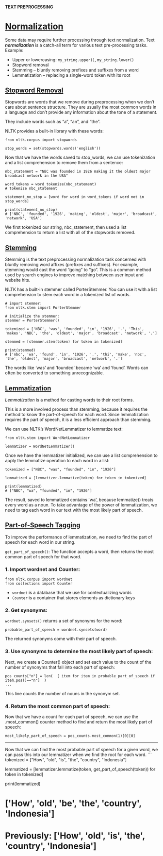 #### TEXT PREPROCESSING
# [Normalization](https://www.codecademy.com/paths/build-chatbots-with-python/tracks/rule-based-chatbots/modules/nlp-text-preprocessing/lessons/text-preprocessing/exercises/normalization)
Some data may require further processing through text normalization. Text ***normalization*** is a catch-all term for various text pre-processing tasks.
Example:
* Upper or lowercasing: `my_string.upper()`, `my_string.lower()`
* Stopword removal
* Stemming – bluntly removing prefixes and suffixes from a word
* Lemmatization – replacing a single-word token with its root

## [Stopword Removal](https://www.codecademy.com/paths/build-chatbots-with-python/tracks/rule-based-chatbots/modules/nlp-text-preprocessing/lessons/text-preprocessing/exercises/stopword-removal)
Stopwords are words that we remove during preprocessing when we don’t care about sentence structure. They are usually the most common words in a language and don’t provide any information about the tone of a statement.

They include words such as “a”, “an”, and “the”.

NLTK provides a built-in library with these words:
```
from nltk.corpus import stopwords 

stop_words = set(stopwords.words('english')) 
```
Now that we have the words saved to stop_words, we can use tokenization and a list comprehension to remove them from a sentence:
```
nbc_statement = "NBC was founded in 1926 making it the oldest major broadcast network in the USA"

word_tokens = word_tokenize(nbc_statement) 
# tokenize nbc_statement

statement_no_stop = [word for word in word_tokens if word not in stop_words]

print(statement_no_stop)
# ['NBC', 'founded', '1926', 'making', 'oldest', 'major', 'broadcast', 'network', 'USA']
```
We first tokenized our string, nbc_statement, then used a list comprehension to return a list with all of the stopwords removed.

## [Stemming](https://www.codecademy.com/paths/build-chatbots-with-python/tracks/rule-based-chatbots/modules/nlp-text-preprocessing/lessons/text-preprocessing/exercises/stemming)
Stemming is the text preprocessing normalization task concerned with bluntly removing word affixes (prefixes and suffixes).
For example, stemming would cast the word “going” to “go”. This is a common method used by search engines to improve matching between user input and website hits.

NLTK has a built-in stemmer called PorterStemmer. You can use it with a list comprehension to stem each word in a tokenized list of words.
```
# import stemmer:
from nltk.stem import PorterStemmer

# initialize the stemmer:
stemmer = PorterStemmer()

tokenized = ['NBC', 'was', 'founded', 'in', '1926', '.', 'This', 'makes', 'NBC', 'the', 'oldest', 'major', 'broadcast', 'network', '.']

stemmed = [stemmer.stem(token) for token in tokenized]

print(stemmed)
# ['nbc', 'wa', 'found', 'in', '1926', '.', 'thi', 'make', 'nbc', 'the', 'oldest', 'major', 'broadcast', 'network', '.']
```
The words like ‘was’ and ‘founded’ became ‘wa’ and ‘found’.
Words can often be converted to something unrecognizable.
## [Lemmatization](https://www.codecademy.com/paths/build-chatbots-with-python/tracks/rule-based-chatbots/modules/nlp-text-preprocessing/lessons/text-preprocessing/exercises/lemmatization)
*Lemmatization* is a method for casting words to their root forms.

This is a more involved process than stemming, because it requires the method to know the part-of-speech for each word. Since lemmatization requires the part of speech, it is a less efficient approach than stemming.

We can use NLTK’s WordNetLemmatizer to lemmatize text:
```
from nltk.stem import WordNetLemmatizer

lemmatizer = WordNetLemmatizer()
```
Once we have the lemmatizer initialized, we can use a list comprehension to apply the lemmatize operation to each word in a list:
```
tokenized = ["NBC", "was", "founded", "in", "1926"]

lemmatized = [lemmatizer.lemmatize(token) for token in tokenized]

print(lemmatized)
# ["NBC", "wa", "founded", "in", "1926"]
```
The result, saved to lemmatized contains 'wa', because lemmatize() treats every word as a noun. To take advantage of the power of lemmatization, we need to tag each word in our text with the most likely part of speech. 

## [Part-of-Speech Tagging](https://www.codecademy.com/paths/build-chatbots-with-python/tracks/rule-based-chatbots/modules/nlp-text-preprocessing/lessons/text-preprocessing/exercises/part-of-speech-tagging)
To improve the performance of lemmatization, we need to find the part of speech for each word in our string.

`get_part_of_speech()`: The function accepts a word, then returns the most common part of speech for that word.

### 1. Import wordnet and Counter:
```
from nltk.corpus import wordnet
from collections import Counter
```
* `wordnet` is a database that we use for contextualizing words
* `Counter` is a container that stores elements as dictionary keys

### 2. Get synonyms:
`wordnet.synsets()` returns a set of synonyms for the word:
```
probable_part_of_speech = wordnet.synsets(word)
```
The returned synonyms come with their part of speech.
### 3. Use synonyms to determine the most likely part of speech:
Next, we create a Counter() object and set each value to the count of the number of synonyms that fall into each part of speech:
```
pos_counts["n"] = len(  [ item for item in probable_part_of_speech if item.pos()=="n"]  )
... 
```
This line counts the number of nouns in the synonym set.
### 4. Return the most common part of speech:
Now that we have a count for each part of speech, we can use the .most_common() counter method to find and return the most likely part of speech:
```
most_likely_part_of_speech = pos_counts.most_common(1)[0][0]
```
<hr />
Now that we can find the most probable part of speech for a given word, we can pass this into our lemmatizer when we find the root for each word.
```
tokenized = ["How", "old", "is", "the", "country", "Indonesia"]

lemmatized = [lemmatizer.lemmatize(token, get_part_of_speech(token)) for token in tokenized]

print(lemmatized)
# ['How', 'old', 'be', 'the', 'country', 'Indonesia']
# Previously: ['How', 'old', 'is', 'the', 'country', 'Indonesia']
```
